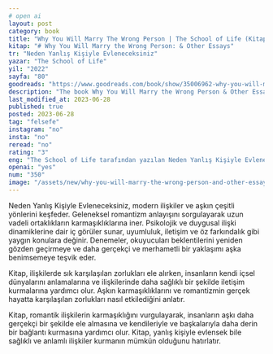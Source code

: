 ```yaml
---
# open ai
layout: post
category: book
title: "Why You Will Marry The Wrong Person | The School of Life (Kitap)"
kitap: "# Why You Will Marry the Wrong Person: & Other Essays"
tr: "Neden Yanlış Kişiyle Evleneceksiniz"
yazar: "The School of Life"
yil: "2022"
sayfa: "80"
goodreads: "https://www.goodreads.com/book/show/35006962-why-you-will-marry-the-wrong-person"
description: "The book Why You Will Marry the Wrong Person & Other Essays by The School of Life offers thought-provoking insights and guidance on modern relationships, challenging conventional ideas and encouraging a more realistic approach to love."
last_modified_at: 2023-06-28
published: true
posted: 2023-06-28
tag: "felsefe" 
instagram: "no"
insta: "no"
reread: "no"
rating: "3"
eng: "The School of Life tarafından yazılan Neden Yanlış Kişiyle Evleneceksiniz adlı kitap, modern ilişkiler üzerine düşündüren içgörüler sunar ve aşka daha gerçekçi bir yaklaşımı teşvik eder."
openai: "yes"
num: "350"
image: "/assets/new/why-you-will-marry-the-wrong-person-and-other-essays.jpg"
---
```


Neden Yanlış Kişiyle Evleneceksiniz, modern ilişkiler ve aşkın çeşitli yönlerini keşfeder. Geleneksel romantizm anlayışını sorgulayarak uzun vadeli ortaklıkların karmaşıklıklarına iner. Psikolojik ve duygusal ilişki dinamiklerine dair iç görüler sunar, uyumluluk, iletişim ve öz farkındalık gibi yaygın konulara değinir. Denemeler, okuyucuları beklentilerini yeniden gözden geçirmeye ve daha gerçekçi ve merhametli bir yaklaşımı aşka benimsemeye teşvik eder.

Kitap, ilişkilerde sık karşılaşılan zorlukları ele alırken, insanların kendi içsel dünyalarını anlamalarına ve ilişkilerinde daha sağlıklı bir şekilde iletişim kurmalarına yardımcı olur. Aşkın karmaşıklıklarını ve romantizmin gerçek hayatta karşılaşılan zorlukları nasıl etkilediğini anlatır. 

Kitap, romantik ilişkilerin karmaşıklığını vurgulayarak, insanların aşkı daha gerçekçi bir şekilde ele almasına ve kendileriyle ve başkalarıyla daha derin bir bağlantı kurmasına yardımcı olur. Kitap, yanlış kişiyle evlensek bile sağlıklı ve anlamlı ilişkiler kurmanın mümkün olduğunu hatırlatır.


